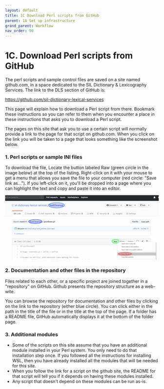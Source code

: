 ```yaml
---
layout: default
title: 1C Download Perl scripts from GitHub
parent: 1A Set up infrastructure
grand_parent: Workflow
nav_order: 90
---
```

# 1C. Download Perl scripts from GitHub

The perl scripts and sample control files are saved on a site named github.com, in a space dedicated to the SIL Dictionary & Lexicography Services.  The link to the DLS section of GitHub is:

<https://github.com/sil-dictionary-lexical-services>

This page will explain how to download a Perl script from there.  Bookmark these instructions so you can refer to them when you encounter a place in these instructions that asks you to download a Perl script.

The pages on this site that ask you to use a certain script will normally provide a link to the page for that script on github.com. When you click on the link you will be taken to a page that looks something like the screenshot below.

### 1. Perl scripts or sample INI files

To download the file, Locate the button labeled Raw (green circle in the image below) at the top of the listing. Right-click on it with your mouse to get a menu that allows you save the file to your computer (red circle: "Save link as..."). If you left-click on it, you'll be dropped into a page where you can highlight the text and copy and paste it into an editor.

![A sample github page of a perl script](/assets/images/PerlScriptonGithub.png "The joinlines.pl script page on GitHub")

### 2. Documentation and other files in the repository

Files related to each other, or a specific project are joined together in a "repository" on GitHub. Github presents the repository structure as a web-wite.

You can browse the repository for documentation and other files by clicking on the link to the repository (either blue circle). You can click either in the path in the title of the file or in the title at the top of the page. If a folder has a README file, GitHub automatically displays it at the bottom of the folder page.

### 3. Additional modules

- Some of the scripts on this site assume that you have an additional module installed in your Perl system.  You only need to do that installation step once.  If you followed all the instructions for installing WSL, then you have already installed all the modules that will be needed for this site.
- When you follow the link for a script on the github site, the README for that script will tell you if it depends on having these modules installed.
- Any script that doesn't depend on these modules can be run as-is.
